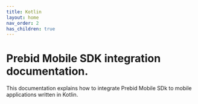 ```yaml
---
title: Kotlin
layout: home
nav_order: 2
has_children: true
---
```


# Prebid Mobile SDK integration documentation.

This documentation explains how to integrate Prebid Mobile SDk to mobile applications written in Kotlin.
